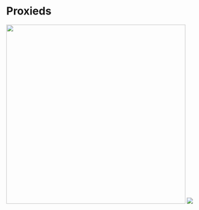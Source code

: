 # Proxieds
<img float="left" width ="475px" src="https://bad-apple-github-readme.vercel.app/api?show_bg=1&username=Proxieds"></img>
<img src="https://github-readme-stats.vercel.app/api/top-langs/?username=Proxieds&layout=compact&hide_title=1&card_width=300"/>
